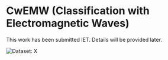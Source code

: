 # CwEMW (Classification with Electromagnetic Waves)

This work has been submitted IET.
Details will be provided later. 

![Dataset: X]([http://url/to/img.png](https://github.com/simsekergun/CwEMW/blob/main/figures/dataset.png))

